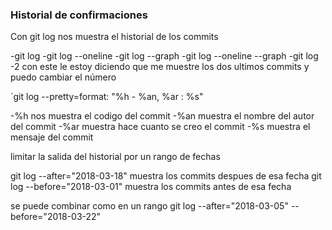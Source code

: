 
### Historial de confirmaciones

Con git log nos muestra el historial de los commits

-git log
-git log --oneline
-git log --graph
-git log --oneline --graph
-git log -2    con este le estoy diciendo que me muestre los dos ultimos commits y puedo cambiar el número


`git log --pretty=format: "%h - %an, %ar : %s"

-%h nos muestra el codigo del commit
-%an muestra el nombre del autor del commit
-%ar muestra hace cuanto se creo el commit
-%s muestra el mensaje del commit


limitar la salida del historial por un rango de fechas

git log --after="2018-03-18"  muestra los commits despues de esa fecha
git log --before="2018-03-01"  muestra los commits antes de esa fecha

se puede combinar como en un rango
git log --after="2018-03-05" --before="2018-03-22"



